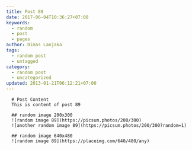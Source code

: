 ```yaml
---
title: Post 89
date: 2017-06-04T10:36:27+07:00
keywords:
  - random
  - post
  - pages
author: Dimas Lanjaka
tags:
  - random post
  - untagged
category:
  - random post
  - uncategorized
updated: 2013-01-21T06:12:21+07:00
---
```


      # Post Content
      This is content of post 89

      ## random image 200x300
      ![random image 89](https://picsum.photos/200/300)
      ![another random image 89](https://picsum.photos/200/300?random=1)

      ## random image 640x480
      ![random image 89](https://placeimg.com/640/480/any)
      